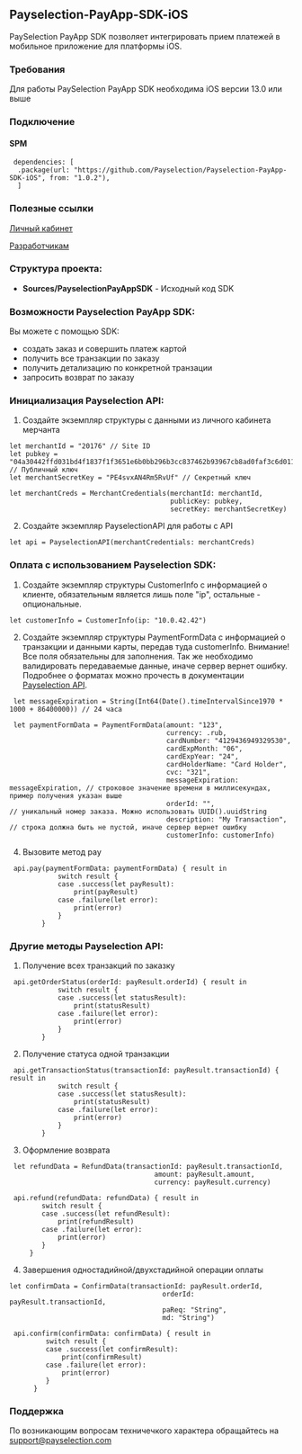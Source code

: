 ## Payselection-PayApp-SDK-iOS

PaySelection PayApp SDK позволяет интегрировать прием платежей в мобильное приложение для платформы iOS.

### Требования
Для работы PaySelection PayApp SDK необходима iOS версии 13.0 или выше

### Подключение
#### SPM

```
 dependencies: [
  .package(url: "https://github.com/Payselection/Payselection-PayApp-SDK-iOS", from: "1.0.2"),
  ]
```

### Полезные ссылки

[Личный кабинет](https://merchant.payselection.com/login/)

[Разработчикам](https://api.payselection.com/#section/Request-signature)

### Структура проекта:

* **Sources/PayselectionPayAppSDK** - Исходный код SDK


### Возможности Payselection PayApp SDK:

Вы можете с помощью SDK:

* создать заказ и совершить платеж картой
* получить все транзакции по заказу
* получить детализацию по конкретной транзации
* запросить возврат по заказу

### Инициализация Payselection API:

1.	Создайте экземпляр структуры с данными из личного кабинета мерчанта

```
let merchantId = "20176" // Site ID
let pubkey = "04a30442ffd031bd4f1837f1f3651e6b0bb296b3cc837462b93967cb8ad0faf3c6d011d46b94377832ddfcbd0bb05de8084a9dd7048ee91d172f075ff3e33e832d" // Публичный ключ
let merchantSecretKey = "PE4svxAN4Rm5RvUf" // Секретный ключ

let merchantCreds = MerchantCredentials(merchantId: merchantId, 
                                        publicKey: pubkey, 
                                        secretKey: merchantSecretKey)
```

2.	Создайте экземпляр PayselectionAPI для работы с API

```
let api = PayselectionAPI(merchantCredentials: merchantCreds)
```

### Оплата с использованием Payselection SDK:

1. Создайте экземпляр структуры CustomerInfo с информацией о клиенте, обязательным является лишь поле "ip", остальные - опциональные.

```
let customerInfo = CustomerInfo(ip: "10.0.42.42")
```


2. Создайте экземпляр структуры PaymentFormData с информацией о транзакции и данными карты, передав туда customerInfo. Внимание! Все поля обязательны для заполнения. Так же необходимо валидировать передаваемые данные, иначе сервер вернет ошибку. Подробнее о форматах можно прочесть в документации  [Payselection API](https://api.payselection.com/#section/Request-signature).

```
 let messageExpiration = String(Int64(Date().timeIntervalSince1970 * 1000 + 86400000)) // 24 часа 
 
 let paymentFormData = PaymentFormData(amount: "123",
                                       currency: .rub,
                                       cardNumber: "4129436949329530",
                                       cardExpMonth: "06",
                                       cardExpYear: "24",
                                       cardHolderName: "Card Holder",
                                       cvc: "321",
                                       messageExpiration: messageExpiration, // строковое значение времени в миллисекундах, пример получения указан выше
                                       orderId: "",                          // уникальный номер заказа. Можно использовать UUID().uuidString
                                       description: "My Transaction",        // строка должна быть не пустой, иначе сервер вернет ошибку
                                       customerInfo: customerInfo)
```

4. Вызовите метод pay

```
 api.pay(paymentFormData: paymentFormData) { result in
            switch result {
            case .success(let payResult):
                print(payResult)
            case .failure(let error):
                print(error)
            }
        }
```

### Другие методы Payselection API:

1. Получение всех транзакций по заказку

```
 api.getOrderStatus(orderId: payResult.orderId) { result in
            switch result {
            case .success(let statusResult):
                print(statusResult)
            case .failure(let error):
                print(error)
            }
        }
```

2. Получение статуса одной транзакции

```
 api.getTransactionStatus(transactionId: payResult.transactionId) { result in
            switch result {
            case .success(let statusResult):
                print(statusResult)
            case .failure(let error):
                print(error)
            }
        }
```

3. Оформление возврата

```
 let refundData = RefundData(transactionId: payResult.transactionId,
                                    amount: payResult.amount,
                                    currency: payResult.currency)
        
 api.refund(refundData: refundData) { result in
        switch result {
        case .success(let refundResult):
            print(refundResult)
        case .failure(let error):
            print(error)
        }
     }
```

4. Завершения одностадийной/двухстадийной операции оплаты

```
let confirmData = ConfirmData(transactionId: payResult.orderId,
                                      orderId: payResult.transactionId,
                                      paReq: "String",
                                      md: "String")
        
 api.confirm(confirmData: confirmData) { result in
         switch result {
         case .success(let confirmResult):
             print(confirmResult)
         case .failure(let error):
             print(error)
         }
      }
```

### Поддержка

По возникающим вопросам техничечкого характера обращайтесь на support@payselection.com
